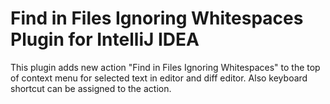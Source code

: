 # Find in Files Ignoring Whitespaces Plugin for IntelliJ IDEA

<!-- Plugin description -->
This plugin adds new action "Find in Files Ignoring Whitespaces" to the top of context menu for selected text in editor and diff editor.
Also keyboard shortcut can be assigned to the action.
<!-- Plugin description end -->
